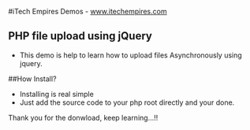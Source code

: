 #iTech Empires Demos - www.itechempires.com 
## PHP file upload using jQuery
- This demo is help to learn how to upload files Asynchronously using jquery.

##How Install? 
- Installing is real simple 
- Just add the source code to your php root directly and your done.

Thank you for the donwload, keep learning...!!